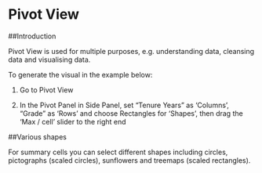 # Pivot View

##Introduction

Pivot View is used for multiple purposes, e.g. understanding data, cleansing data and visualising data.

To generate the visual in the example below:

1) Go to Pivot View

2) In the Pivot Panel in Side Panel, set “Tenure Years” as ‘Columns’, “Grade” as ‘Rows’ and choose Rectangles for ‘Shapes’, then drag the ‘Max / cell’ slider to the right end 

##Various shapes

For summary cells you can select different shapes including circles, pictographs (scaled circles), sunflowers and treemaps (scaled rectangles).
